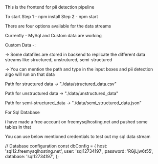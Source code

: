 This is the frontend for pii detection pipeline

To start
Step 1 - npm install
Step 2 - npm start

There are four options available for the data streams

Currently - MySql and Custom data are working

Custom Data -:

-> Some datafiles are stored in backend to replicate the different data streams like structured, unstrutured, semi-structured

-> You can mention the path and type in the input boxes and pii detection algo will run on that data

Path for structured data -> "./data/structured_data.csv"

Path for unstructured data -> "./data/unstructured_data"

Path for semi-structured_data -> "./data/semi_structured_data.json"



For Sql Database

i have made a free account on freemysqlhosting.net and pushed some tables in that

You can use below mentioned credentials to test out my sql data stream

// Database configuration
const dbConfig = {
  host: 'sql12.freemysqlhosting.net',
  user: 'sql12734197',
  password: 'RGjLjw6t55',
  database: 'sql12734197',
};

